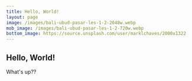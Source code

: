 ```yaml
---
title: Hello, World!
layout: page
image: /images/bali-ubud-pasar-les-1-2-2048w.webp
mob_image: /images/bali-ubud-pasar-les-1-2-720w.webp
bottom_image: https://source.unsplash.com/user/marklchaves/2000x1322
---
```


<h2>Hello, World!</h2>

<p>What's up??</p>